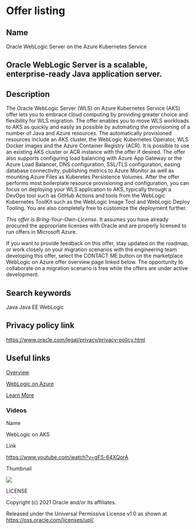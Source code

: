 <h1>Offer listing</h1>

<h2>Name</h2>

Oracle WebLogic Server on the Azure Kubernetes Service

<h2>Oracle WebLogic Server is a scalable, enterprise-ready Java application server.</h2>

<h2>Description</h2>

<p>The Oracle WebLogic Server (WLS) on Azure Kubernetes Service (AKS) offer lets you to embrace cloud computing by providing greater choice and flexibility for WLS migration. The offer enables you to move WLS workloads to AKS as quickly and easily as possible by automating the provisioning of a number of Java and Azure resources. The automatically provisioned resources include an AKS cluster, the WebLogic Kubernetes Operator, WLS Docker images and the Azure Container Registry (ACR). It is possible to use an existing AKS cluster or ACR instance with the offer if desired. The offer also supports configuring load balancing with Azure App Gateway or the Azure Load Balancer, DNS configuration, SSL/TLS configuration, easing database connectivity, publishing metrics to Azure Monitor as well as mounting Azure Files as Kuberetes Persistence Volumes. After the offer performs most boilerplate resource provisioning and configuration, you can focus on deploying your WLS application to AKS, typically through a DevOps tool such as GitHub Actions and tools from the WebLogic Kubernetes ToolKit such as the WebLogic Image Tool and WebLogic Deploy Tooling. You are also completely free to customize the deployment further.</p>

<p><i>This offer is Bring-Your-Own-License</i>. It assumes you have already procured the appropriate licenses with Oracle and are properly licensed to run offers in Microsoft Azure.</p>

<p>If you want to provide feedback on this offer, stay updated on the roadmap, or work closely on your migration scenarios with the engineering team developing this offer, select the CONTACT ME button on the marketplace WebLogic on Azure offer overview page linked below. The opportunity to collaborate on a migration scenario is free while the offers are under active development.</p>

<h2>Search keywords</h2>

Java
Java EE
WebLogic

<h2>Privacy policy link</h2>

https://www.oracle.com/legal/privacy/privacy-policy.html

<h2>Useful links</h2>

[Overview](https://www.oracle.com/middleware/weblogic/)

[WebLogic on Azure](https://azuremarketplace.microsoft.com/en-us/marketplace/apps/oracle.oraclelinux-wls-cluster)

[Learn More](https://www.oracle.com/middleware/technologies/weblogic.html)

<h3>Videos</h3>

<p>Name</p>

WebLogic on AKS

<p>Link</p>

https://www.youtube.com/watch?v=gFS-64XQorA

<p>Thumbnail</p>

<img src="video.png" />

LICENSE

Copyright (c) 2021 Oracle and/or its affiliates.

Released under the Universal Permissive License v1.0 as shown at https://oss.oracle.com/licenses/upl/.
